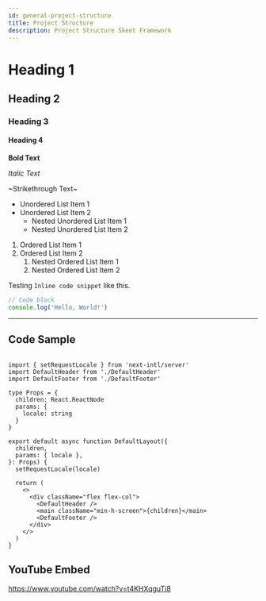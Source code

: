 ```yaml
---
id: general-project-structure
title: Project Structure
description: Project Structure Skeet Framework
---
```


# Heading 1

## Heading 2

### Heading 3

#### Heading 4

**Bold Text**

_Italic Text_

~Strikethrough Text~

- Unordered List Item 1
- Unordered List Item 2
  - Nested Unordered List Item 1
  - Nested Unordered List Item 2

1. Ordered List Item 1
2. Ordered List Item 2
   1. Nested Ordered List Item 1
   2. Nested Ordered List Item 2

Testing `Inline code snippet` like this.

```javascript
// Code block
console.log('Hello, World!')
```

---

## Code Sample

```tsx:/src/app/[locale]/(default)/layout.tsx

import { setRequestLocale } from 'next-intl/server'
import DefaultHeader from './DefaultHeader'
import DefaultFooter from './DefaultFooter'

type Props = {
  children: React.ReactNode
  params: {
    locale: string
  }
}

export default async function DefaultLayout({
  children,
  params: { locale },
}: Props) {
  setRequestLocale(locale)

  return (
    <>
      <div className="flex flex-col">
        <DefaultHeader />
        <main className="min-h-screen">{children}</main>
        <DefaultFooter />
      </div>
    </>
  )
}

```

## YouTube Embed

https://www.youtube.com/watch?v=t4KHXqguTi8
